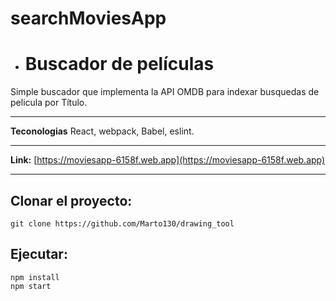 # searchMoviesApp

- # **Buscador de películas**
Simple buscador que implementa la API OMDB para indexar busquedas de pelicula por Título.
* * *
**Teconologias**
React, webpack, Babel, eslint.
* * *

**Link:** [https://moviesapp-6158f.web.app](https://moviesapp-6158f.web.app)  
* * *

## Clonar el proyecto:
`git clone https://github.com/Marto130/drawing_tool`

## Ejecutar:
```
npm install
npm start
```





